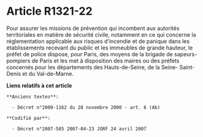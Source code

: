 # Article R1321-22

Pour assurer les missions de prévention qui incombent aux autorités territoriales en matière de sécurité civile, notamment en
ce qui concerne la réglementation applicable aux risques d'incendie et de panique dans les établissements recevant du public
et les immeubles de grande hauteur, le préfet de police dispose, pour Paris, des moyens de la brigade de sapeurs-pompiers de
Paris et les met à disposition des maires ou des préfets concernés pour les départements des Hauts-de-Seine, de la Seine-
Saint-Denis et du Val-de-Marne.

**Liens relatifs à cet article**

	**Anciens textes**:

	  - Décret n°2000-1162 du 28 novembre 2000 - art. 6 (Ab)

	**Codifié par**:

	  - Décret n°2007-585 2007-04-23 JORF 24 avril 2007
